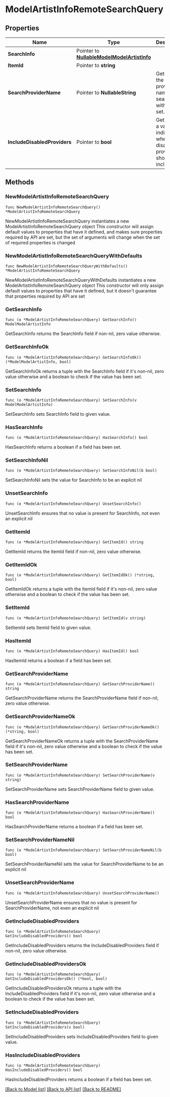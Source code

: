# ModelArtistInfoRemoteSearchQuery

## Properties

Name | Type | Description | Notes
------------ | ------------- | ------------- | -------------
**SearchInfo** | Pointer to [**NullableModelModelArtistInfo**](ModelArtistInfo.md) |  | [optional] 
**ItemId** | Pointer to **string** |  | [optional] 
**SearchProviderName** | Pointer to **NullableString** | Gets or sets the provider name to search within if set. | [optional] 
**IncludeDisabledProviders** | Pointer to **bool** | Gets or sets a value indicating whether disabled providers should be included. | [optional] 

## Methods

### NewModelArtistInfoRemoteSearchQuery

`func NewModelArtistInfoRemoteSearchQuery() *ModelArtistInfoRemoteSearchQuery`

NewModelArtistInfoRemoteSearchQuery instantiates a new ModelArtistInfoRemoteSearchQuery object
This constructor will assign default values to properties that have it defined,
and makes sure properties required by API are set, but the set of arguments
will change when the set of required properties is changed

### NewModelArtistInfoRemoteSearchQueryWithDefaults

`func NewModelArtistInfoRemoteSearchQueryWithDefaults() *ModelArtistInfoRemoteSearchQuery`

NewModelArtistInfoRemoteSearchQueryWithDefaults instantiates a new ModelArtistInfoRemoteSearchQuery object
This constructor will only assign default values to properties that have it defined,
but it doesn't guarantee that properties required by API are set

### GetSearchInfo

`func (o *ModelArtistInfoRemoteSearchQuery) GetSearchInfo() ModelModelArtistInfo`

GetSearchInfo returns the SearchInfo field if non-nil, zero value otherwise.

### GetSearchInfoOk

`func (o *ModelArtistInfoRemoteSearchQuery) GetSearchInfoOk() (*ModelModelArtistInfo, bool)`

GetSearchInfoOk returns a tuple with the SearchInfo field if it's non-nil, zero value otherwise
and a boolean to check if the value has been set.

### SetSearchInfo

`func (o *ModelArtistInfoRemoteSearchQuery) SetSearchInfo(v ModelModelArtistInfo)`

SetSearchInfo sets SearchInfo field to given value.

### HasSearchInfo

`func (o *ModelArtistInfoRemoteSearchQuery) HasSearchInfo() bool`

HasSearchInfo returns a boolean if a field has been set.

### SetSearchInfoNil

`func (o *ModelArtistInfoRemoteSearchQuery) SetSearchInfoNil(b bool)`

 SetSearchInfoNil sets the value for SearchInfo to be an explicit nil

### UnsetSearchInfo
`func (o *ModelArtistInfoRemoteSearchQuery) UnsetSearchInfo()`

UnsetSearchInfo ensures that no value is present for SearchInfo, not even an explicit nil
### GetItemId

`func (o *ModelArtistInfoRemoteSearchQuery) GetItemId() string`

GetItemId returns the ItemId field if non-nil, zero value otherwise.

### GetItemIdOk

`func (o *ModelArtistInfoRemoteSearchQuery) GetItemIdOk() (*string, bool)`

GetItemIdOk returns a tuple with the ItemId field if it's non-nil, zero value otherwise
and a boolean to check if the value has been set.

### SetItemId

`func (o *ModelArtistInfoRemoteSearchQuery) SetItemId(v string)`

SetItemId sets ItemId field to given value.

### HasItemId

`func (o *ModelArtistInfoRemoteSearchQuery) HasItemId() bool`

HasItemId returns a boolean if a field has been set.

### GetSearchProviderName

`func (o *ModelArtistInfoRemoteSearchQuery) GetSearchProviderName() string`

GetSearchProviderName returns the SearchProviderName field if non-nil, zero value otherwise.

### GetSearchProviderNameOk

`func (o *ModelArtistInfoRemoteSearchQuery) GetSearchProviderNameOk() (*string, bool)`

GetSearchProviderNameOk returns a tuple with the SearchProviderName field if it's non-nil, zero value otherwise
and a boolean to check if the value has been set.

### SetSearchProviderName

`func (o *ModelArtistInfoRemoteSearchQuery) SetSearchProviderName(v string)`

SetSearchProviderName sets SearchProviderName field to given value.

### HasSearchProviderName

`func (o *ModelArtistInfoRemoteSearchQuery) HasSearchProviderName() bool`

HasSearchProviderName returns a boolean if a field has been set.

### SetSearchProviderNameNil

`func (o *ModelArtistInfoRemoteSearchQuery) SetSearchProviderNameNil(b bool)`

 SetSearchProviderNameNil sets the value for SearchProviderName to be an explicit nil

### UnsetSearchProviderName
`func (o *ModelArtistInfoRemoteSearchQuery) UnsetSearchProviderName()`

UnsetSearchProviderName ensures that no value is present for SearchProviderName, not even an explicit nil
### GetIncludeDisabledProviders

`func (o *ModelArtistInfoRemoteSearchQuery) GetIncludeDisabledProviders() bool`

GetIncludeDisabledProviders returns the IncludeDisabledProviders field if non-nil, zero value otherwise.

### GetIncludeDisabledProvidersOk

`func (o *ModelArtistInfoRemoteSearchQuery) GetIncludeDisabledProvidersOk() (*bool, bool)`

GetIncludeDisabledProvidersOk returns a tuple with the IncludeDisabledProviders field if it's non-nil, zero value otherwise
and a boolean to check if the value has been set.

### SetIncludeDisabledProviders

`func (o *ModelArtistInfoRemoteSearchQuery) SetIncludeDisabledProviders(v bool)`

SetIncludeDisabledProviders sets IncludeDisabledProviders field to given value.

### HasIncludeDisabledProviders

`func (o *ModelArtistInfoRemoteSearchQuery) HasIncludeDisabledProviders() bool`

HasIncludeDisabledProviders returns a boolean if a field has been set.


[[Back to Model list]](../README.md#documentation-for-models) [[Back to API list]](../README.md#documentation-for-api-endpoints) [[Back to README]](../README.md)


